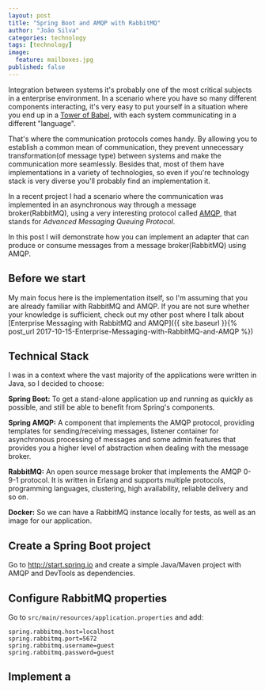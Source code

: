 ```yaml
---
layout: post
title: "Spring Boot and AMQP with RabbitMQ"
author: "João Silva"
categories: technology
tags: [technology]
image:
  feature: mailboxes.jpg
published: false
---
```


Integration between systems it's probably one of the most critical subjects in a enterprise environment. In a scenario where you have so many different components interacting, it's very easy to put yourself in a situation where you end up in a [Tower of Babel](https://en.wikipedia.org/wiki/Tower_of_Babel), with each system communicating in a different "language".

That's where the communication protocols comes handy. By allowing you to establish a common mean of communication, they prevent unnecessary transformation(of message type) between systems and make the communication more seamlessly. Besides that, most of them have implementations in a variety of technologies, so even if you're technology stack is very diverse you'll probably find an implementation it.

In a recent project I had a scenario where the communication was implemented in an asynchronous way through a message broker(RabbitMQ), using a very interesting protocol called [AMQP](https://www.amqp.org), that stands for *Advanced Messaging Queuing Protocol*.

In this post I will demonstrate how you can implement an adapter that can produce or consume messages from a message broker(RabbitMQ) using AMQP.

## Before we start

My main focus here is the implementation itself, so I'm assuming that you are already familiar with RabbitMQ and AMQP. If you are not sure whether your knowledge is sufficient, check out my other post where I talk about [Enterprise Messaging with RabbitMQ and AMQP]({{ site.baseurl }}{% post_url 2017-10-15-Enterprise-Messaging-with-RabbitMQ-and-AMQP %})

## Technical Stack

I was in a context where the vast majority of the applications were written in Java, so I decided to choose:

**Spring Boot:** To get a stand-alone application up and running as quickly as possible, and still be able to benefit from Spring's components.

**Spring AMQP:** A component that implements the AMQP protocol, providing templates for sending/receiving messages, listener container for asynchronous processing of messages and some admin features that provides you a higher level of abstraction when dealing with the message broker.

**RabbitMQ:** An open source message broker that implements the AMQP 0-9-1 protocol. It is written in Erlang and supports multiple protocols, programming languages, clustering, high availability, reliable delivery and so on.

**Docker:** So we can have a RabbitMQ instance locally for tests, as well as an image for our application.

## Create a Spring Boot project

Go to http://start.spring.io and create a simple Java/Maven project with AMQP and DevTools as dependencies.

## Configure RabbitMQ properties

Go to ```src/main/resources/application.properties``` and add:
```
spring.rabbitmq.host=localhost
spring.rabbitmq.port=5672
spring.rabbitmq.username=guest
spring.rabbitmq.password=guest
```

## Implement a
